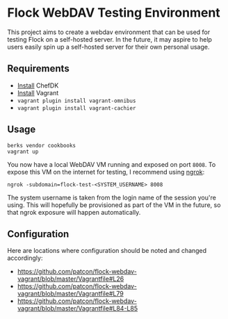 # Flock WebDAV Testing Environment

This project aims to create a webdav environment that can be used for
testing Flock on a self-hosted server. In the future, it may aspire to
help users easily spin up a self-hosted server for their own personal
usage.

## Requirements

- [Install](https://downloads.chef.io/chef-dk/) ChefDK
- [Install](https://docs.vagrantup.com/v2/installation/) Vagrant
- `vagrant plugin install vagrant-omnibus`
- `vagrant plugin install vagrant-cachier`

## Usage

```
berks vendor cookbooks
vagrant up
```

You now have a local WebDAV VM running and exposed on port `8008`. To expose this VM on the internet for
testing, I recommend using [ngrok](https://ngrok.com/download):

    ngrok -subdomain=flock-test-<SYSTEM_USERNAME> 8008

The system username is taken from the login name of the session you're
using. This will hopefully be provisioned as part of the VM in the
future, so that ngrok exposure will happen automatically.

## Configuration

Here are locations where configuration should be noted and changed
accordingly:

- https://github.com/patcon/flock-webdav-vagrant/blob/master/Vagrantfile#L26
- https://github.com/patcon/flock-webdav-vagrant/blob/master/Vagrantfile#L79
- https://github.com/patcon/flock-webdav-vagrant/blob/master/Vagrantfile#L84-L85

